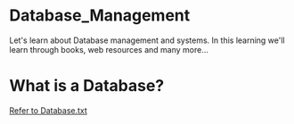 # Database_Management
Let's learn about Database management and systems. 
In this learning we'll learn through books, web resources and many more...

# What is a Database?
[Refer to Database.txt](./Database.txt)
